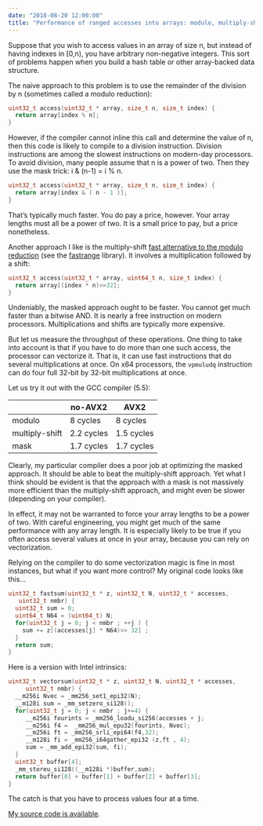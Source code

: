 ```yaml
---
date: "2018-08-20 12:00:00"
title: "Performance of ranged accesses into arrays: modulo, multiply-shift and masks"
---
```




Suppose that you wish to access values in an array of size n, but instead of having indexes in [0,n), you have arbitrary non-negative integers. This sort of problems happen when you build a hash table or other array-backed data structure.

The naive approach to this problem is to use the remainder of the division by n (sometimes called a modulo reduction):
```C
uint32_t access(uint32_t * array, size_t n, size_t index) {
  return array[index % n];
}
```


However, if the compiler cannot inline this call and determine the value of n, then this code is likely to compile to a division instruction. Division instructions are among the slowest instructions on modern-day processors.
To avoid division, many people assume that n is a power of two. Then they use the mask trick: i &amp; (n-1) = i % n.
```C
uint32_t access(uint32_t * array, size_t n, size_t index) {
  return array[index & ( n - 1 )];
}
```


That&rsquo;s typically much faster. You do pay a price, however. Your array lengths must all be a power of two. It is a small price to pay, but a price nonetheless.

Another approach I like is the multiply-shift [fast alternative to the modulo reduction](/lemire/blog/2016/06/27/a-fast-alternative-to-the-modulo-reduction/) (see the [fastrange](https://github.com/lemire/fastrange) library). It involves a multiplication followed by a shift:
```C
uint32_t access(uint32_t * array, uint64_t n, size_t index) {
  return array[(index * n)>>32];
}
```


Undeniably, the masked approach ought to be faster. You cannot get much faster than a bitwise AND. It is nearly a free instruction on modern processors. Multiplications and shifts are typically more expensive.

But let us measure the throughput of these operations. One thing to take into account is that if you have to do more than one such access, the processor can vectorize it. That is, it can use fast instructions that do several multiplications at once. On x64 processors, the `vpmuludq` instruction can do four full 32-bit by 32-bit multiplications at once.

Let us try it out with the GCC compiler (5.5):

&nbsp;                   |no-AVX2                  |AVX2                     |
-------------------------|-------------------------|-------------------------|
modulo                   |8 cycles                 |8 cycles                 |
multiply-shift           |2.2 cycles               |1.5 cycles               |
mask                     |1.7 cycles               |1.7 cycles               |


Clearly, my particular compiler does a poor job at optimizing the masked approach. It should be able to beat the multiply-shift approach. Yet what I think should be evident is that the approach with a mask is not massively more efficient than the multiply-shift approach, and might even be slower (depending on your compiler).

In effect, it may not be warranted to force your array lengths to be a power of two. With careful engineering, you might get much of the same performance with any array length. It is especially likely to be true if you often access several values at once in your array, because you can rely on vectorization.

Relying on the compiler to do some vectorization magic is fine in most instances, but what if you want more control? My original code looks like this&hellip;
```C
uint32_t fastsum(uint32_t * z, uint32_t N, uint32_t * accesses, 
   uint32_t nmbr) {
  uint32_t sum = 0;
  uint64_t N64 = (uint64_t) N;
  for(uint32_t j = 0; j < nmbr ; ++j ) {
    sum += z[(accesses[j] * N64)>> 32] ;
  }
  return sum;
}
```


Here is a version with Intel intrinsics:
```C
uint32_t vectorsum(uint32_t * z, uint32_t N, uint32_t * accesses, 
     uint32_t nmbr) {
  __m256i Nvec = _mm256_set1_epi32(N);
  __m128i sum = _mm_setzero_si128();
  for(uint32_t j = 0; j < nmbr ; j+=4) {
     __m256i fourints = _mm256_loadu_si256(accesses + j;
     __m256i f4 =  _mm256_mul_epu32(fourints, Nvec);
     __m256i ft = _mm256_srli_epi64(f4,32);
     __m128i fi = _mm256_i64gather_epi32 (z,ft , 4);
     sum = _mm_add_epi32(sum, fi);
  }
  uint32_t buffer[4];
  _mm_storeu_si128((__m128i *)buffer,sum);
  return buffer[0] + buffer[1] + buffer[2] + buffer[3];
}
```


The catch is that you have to process values four at a time.

[My source code is available](https://github.com/lemire/Code-used-on-Daniel-Lemire-s-blog/tree/master/2018/08/20).

